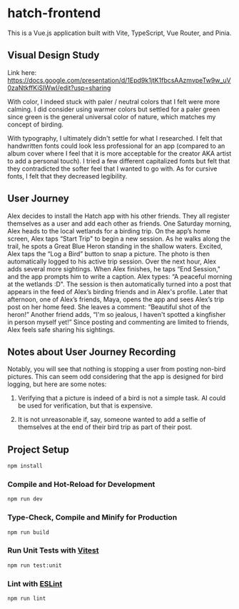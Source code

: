 # hatch-frontend

This is a Vue.js application built with Vite, TypeScript, Vue Router, and Pinia.

## Visual Design Study

Link here: https://docs.google.com/presentation/d/1Epd9k1jtK1fbcsAAzmvpeTw9w_uV0zaNtkffKiSIWwI/edit?usp=sharing

With color, I indeed stuck with paler / neutral colors that I felt were more calming. I did consider using warmer colors but settled for a paler green since green is the general universal color of nature, which matches my concept of birding.

With typography, I ultimately didn't settle for what I researched. I felt that handwritten fonts could look less professional for an app (compared to an album cover where I feel that it is more acceptable for the creator AKA artist to add a personal touch). I tried a few different capitalized fonts but felt that they contradicted the softer feel that I wanted to go with. As for cursive fonts, I felt that they decreased legibility.

## User Journey

Alex decides to install the Hatch app with his other friends. They all register themselves as a user and add each other as friends. One Saturday morning, Alex heads to the local wetlands for a birding trip. On the app’s home screen, Alex taps “Start Trip" to begin a new session. As he walks along the trail, he spots a Great Blue Heron standing in the shallow waters. Excited, Alex taps the “Log a Bird” button to snap a picture. The photo is then automatically logged to his active trip session. Over the next hour, Alex adds several more sightings. When Alex finishes, he taps “End Session," and the app prompts him to write a caption. Alex types: “A peaceful morning at the wetlands :D". The session is then automatically turned into a post that appears in the feed of Alex’s birding friends and in Alex's profile. Later that afternoon, one of Alex’s friends, Maya, opens the app and sees Alex’s trip post on her home feed. She leaves a comment: “Beautiful shot of the heron!” Another friend adds, “I'm so jealous, I haven't spotted a kingfisher in person myself yet!” Since posting and commenting are limited to friends, Alex feels safe sharing his sightings.

## Notes about User Journey Recording

Notably, you will see that nothing is stopping a user from posting non-bird pictures. This can seem odd considering that the app is designed for bird logging, but here are some notes:

1) Verifying that a picture is indeed of a bird is not a simple task. AI could be used for verification, but that is expensive.

2) It is not unreasonable if, say, someone wanted to add a selfie of themselves at the end of their bird trip as part of their post.

## Project Setup

```sh
npm install
```

### Compile and Hot-Reload for Development

```sh
npm run dev
```

### Type-Check, Compile and Minify for Production

```sh
npm run build
```

### Run Unit Tests with [Vitest](https://vitest.dev/)

```sh
npm run test:unit
```

### Lint with [ESLint](https://eslint.org/)

```sh
npm run lint
```
